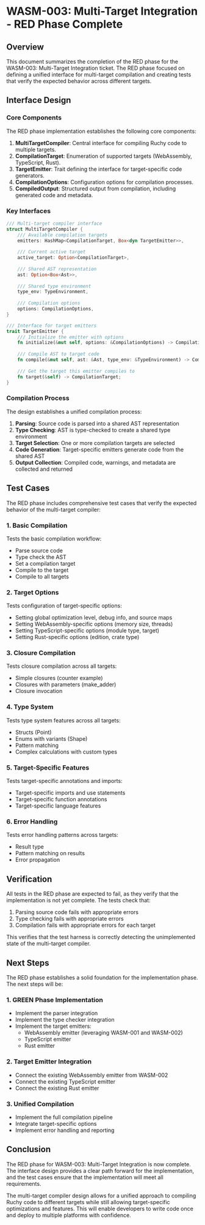 # WASM-003: Multi-Target Integration - RED Phase Complete

## Overview

This document summarizes the completion of the RED phase for the WASM-003: Multi-Target Integration ticket. The RED phase focused on defining a unified interface for multi-target compilation and creating tests that verify the expected behavior across different targets.

## Interface Design

### Core Components

The RED phase implementation establishes the following core components:

1. **MultiTargetCompiler**: Central interface for compiling Ruchy code to multiple targets.
2. **CompilationTarget**: Enumeration of supported targets (WebAssembly, TypeScript, Rust).
3. **TargetEmitter**: Trait defining the interface for target-specific code generators.
4. **CompilationOptions**: Configuration options for compilation processes.
5. **CompiledOutput**: Structured output from compilation, including generated code and metadata.

### Key Interfaces

```rust
/// Multi-target compiler interface
struct MultiTargetCompiler {
    /// Available compilation targets
    emitters: HashMap<CompilationTarget, Box<dyn TargetEmitter>>,
    
    /// Current active target
    active_target: Option<CompilationTarget>,
    
    /// Shared AST representation
    ast: Option<Box<Ast>>,
    
    /// Shared type environment
    type_env: TypeEnvironment,
    
    /// Compilation options
    options: CompilationOptions,
}

/// Interface for target emitters
trait TargetEmitter {
    /// Initialize the emitter with options
    fn initialize(&mut self, options: &CompilationOptions) -> CompilationResult<()>;
    
    /// Compile AST to target code
    fn compile(&mut self, ast: &Ast, type_env: &TypeEnvironment) -> CompilationResult<CompiledOutput>;
    
    /// Get the target this emitter compiles to
    fn target(&self) -> CompilationTarget;
}
```

### Compilation Process

The design establishes a unified compilation process:

1. **Parsing**: Source code is parsed into a shared AST representation
2. **Type Checking**: AST is type-checked to create a shared type environment
3. **Target Selection**: One or more compilation targets are selected
4. **Code Generation**: Target-specific emitters generate code from the shared AST
5. **Output Collection**: Compiled code, warnings, and metadata are collected and returned

## Test Cases

The RED phase includes comprehensive test cases that verify the expected behavior of the multi-target compiler:

### 1. Basic Compilation

Tests the basic compilation workflow:
- Parse source code
- Type check the AST
- Set a compilation target
- Compile to the target
- Compile to all targets

### 2. Target Options

Tests configuration of target-specific options:
- Setting global optimization level, debug info, and source maps
- Setting WebAssembly-specific options (memory size, threads)
- Setting TypeScript-specific options (module type, target)
- Setting Rust-specific options (edition, crate type)

### 3. Closure Compilation

Tests closure compilation across all targets:
- Simple closures (counter example)
- Closures with parameters (make_adder)
- Closure invocation

### 4. Type System

Tests type system features across all targets:
- Structs (Point)
- Enums with variants (Shape)
- Pattern matching
- Complex calculations with custom types

### 5. Target-Specific Features

Tests target-specific annotations and imports:
- Target-specific imports and use statements
- Target-specific function annotations
- Target-specific language features

### 6. Error Handling

Tests error handling patterns across targets:
- Result type
- Pattern matching on results
- Error propagation

## Verification

All tests in the RED phase are expected to fail, as they verify that the implementation is not yet complete. The tests check that:

1. Parsing source code fails with appropriate errors
2. Type checking fails with appropriate errors
3. Compilation fails with appropriate errors for each target

This verifies that the test harness is correctly detecting the unimplemented state of the multi-target compiler.

## Next Steps

The RED phase establishes a solid foundation for the implementation phase. The next steps will be:

### 1. GREEN Phase Implementation

- Implement the parser integration
- Implement the type checker integration
- Implement the target emitters:
  - WebAssembly emitter (leveraging WASM-001 and WASM-002)
  - TypeScript emitter
  - Rust emitter

### 2. Target Emitter Integration

- Connect the existing WebAssembly emitter from WASM-002
- Connect the existing TypeScript emitter
- Connect the existing Rust emitter

### 3. Unified Compilation

- Implement the full compilation pipeline
- Integrate target-specific options
- Implement error handling and reporting

## Conclusion

The RED phase for WASM-003: Multi-Target Integration is now complete. The interface design provides a clear path forward for the implementation, and the test cases ensure that the implementation will meet all requirements.

The multi-target compiler design allows for a unified approach to compiling Ruchy code to different targets while still allowing target-specific optimizations and features. This will enable developers to write code once and deploy to multiple platforms with confidence.